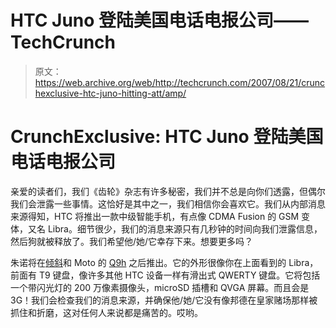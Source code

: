 # HTC Juno 登陆美国电话电报公司——TechCrunch

> 原文：<https://web.archive.org/web/http://techcrunch.com/2007/08/21/crunchexclusive-htc-juno-hitting-att/amp/>

# CrunchExclusive: HTC Juno 登陆美国电话电报公司

亲爱的读者们，我们《齿轮》杂志有许多秘密，我们并不总是向你们透露，但偶尔我们会泄露一些事情。这恰好是其中之一，我们相信你会喜欢它。我们从内部消息来源得知，HTC 将推出一款中级智能手机，有点像 CDMA Fusion 的 GSM 变体，又名 Libra。细节很少，我们的消息来源只有几秒钟的时间向我们泄露信息，然后狗就被释放了。我们希望他/她/它幸存下来。想要更多吗？

朱诺将在[倾斜](https://web.archive.org/web/20160325122759/http://crunchgear.com/2007/08/09/breaking-att-tilt-price-and-launch-date-leaked/)和 Moto 的 [Q9h](https://web.archive.org/web/20160325122759/http://crunchgear.com/2007/08/20/exclusive-crunchgear-sneaks-a-hands-on-with-motorola-q9h/) 之后推出。它的外形很像你在上面看到的 Libra，前面有 T9 键盘，像许多其他 HTC 设备一样有滑出式 QWERTY 键盘。它将包括一个带闪光灯的 200 万像素摄像头，microSD 插槽和 QVGA 屏幕。而且会是 3G！我们会检查我们的消息来源，并确保他/她/它没有像邦德在皇家赌场那样被抓住和折磨，这对任何人来说都是痛苦的。哎哟。